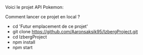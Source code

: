 Voici le projet API Pokemon:

Comment lancer ce projet en local ?

  - cd 'Futur emplacement de ce projet'
  - git clone https://github.com/Aaronsaksik95/IzbergProject.git
  - cd IzbergProject
  - npm install
  - npm start
  
